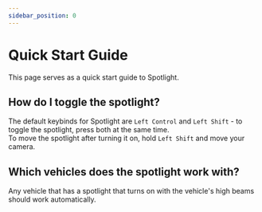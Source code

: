 ```yaml
---
sidebar_position: 0
---
```


# Quick Start Guide

This page serves as a quick start guide to Spotlight.

## How do I toggle the spotlight?

The default keybinds for Spotlight are `Left Control` and `Left Shift` - to toggle the spotlight, press both at the same time.  
To move the spotlight after turning it on, hold `Left Shift` and move your camera.

## Which vehicles does the spotlight work with?

Any vehicle that has a spotlight that turns on with the vehicle's high beams should work automatically. 
